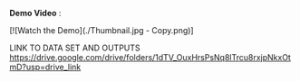 **Demo Video** : 

[![Watch the Demo](./Thumbnail.jpg - Copy.png)]


LINK TO DATA SET AND OUTPUTS 
https://drive.google.com/drive/folders/1dTV_OuxHrsPsNq8lTrcu8rxjpNkxOtmD?usp=drive_link
